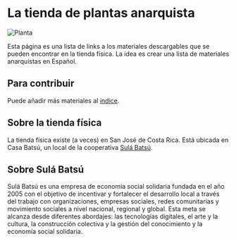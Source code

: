 # La tienda de plantas anarquista

![Planta](https://lenazun.github.io/anarcoplanta/assets/img/logo_white_small.png)

Esta página es una lista de links a los materiales descargables que se pueden encontrar en la tienda física. La idea es crear una lista de materiales anarquistas en Español. 

## Para contribuir

Puede añadir más materiales al [índice](https://github.com/lenazun/anarcoplanta/blob/master/index.md).

## Sobre la tienda física

La tienda física existe (a veces) en San José de Costa Rica. Está ubicada en Casa Batsú, un local de la cooperativa [Sulá Batsú](https://www.sulabatsu.com/). 

## Sobre Sulá Batsú

Sulá Batsú es una empresa de economía social solidaria fundada en el año 2005 con el objetivo de incentivar y fortalecer el desarrollo local a través del trabajo con organizaciones, empresas sociales, redes comunitarias y movimiento sociales a nivel nacional, regional y global. Esta meta se alcanza desde diferentes abordajes: las tecnologías digitales, el arte y la cultura, la construcción colectiva y la gestión del conocimiento y la economía social solidaria.
